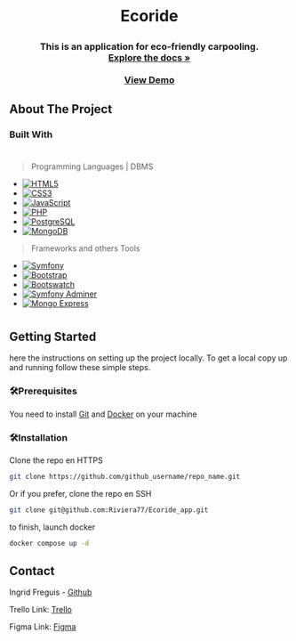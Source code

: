 

<!-- PROJECT LOGO -->
<br />
<div align="center">
  <a href="https://github.com/Riviera77/Ecoride_app>
    <img src="images/logo.png" alt="Logo" width="80" height="80">
  </a>

# <p align="center">Ecoride</p>
  

  <p align="center">
<h3>This is an application for eco-friendly carpooling.</3>
    <br />
    <a href="https://github.com/github_username/repo_name"><strong>Explore the docs »</strong></a>
    <br />
    <br />
    <a href="https://github.com/github_username/repo_name">View Demo</a>
  </p>
</div>


<!-- ABOUT THE PROJECT -->
## About The Project


### Built With
#

 >Programming Languages | DBMS

* [![HTML5][html-badge]][html-url]
* [![CSS3][css-badge]][css-url]
* [![JavaScript][js-badge]][js-url]
*  [![PHP][php-badge]][php-url]
*  [![PostgreSQL][postgresql-badge]][postgresql-url]
* [![MongoDB][mongodb-badge]][mongodb-url]
 
>Frameworks and others Tools
 
* [![Symfony][symfony-badge]][symfony-url]
* [![Bootstrap][bootstrap-badge]][bootstrap-url]
* [![Bootswatch][bootswatch-badge]][bootswatch-url]
* [![Symfony Adminer][symfonyadminer-badge]][symfonyadminer-url]
* [![Mongo Express][mongoexpress-badge]][mongoexpress-url]


#
<!-- GETTING STARTED -->
## Getting Started

here the instructions on setting up the project locally.
To get a local copy up and running follow these simple steps.

### 🛠️Prerequisites

You need to install [Git](https://git-scm.com/downloads)
and [Docker](https://docs.docker.com/get-started/get-docker/) on your machine


### 🛠️Installation

Clone the repo en HTTPS

   ```sh
   git clone https://github.com/github_username/repo_name.git 
```
   
 Or if you prefer, clone the repo en SSH

   ```sh
   git clone git@github.com:Riviera77/Ecoride_app.git
```
to finish, launch docker 

   ```sh
   docker compose up -d
```

<!-- CONTACT -->
## Contact

Ingrid Freguis - [Github](https://github.com/Riviera77/Ecoride_app) 

Trello Link: [Trello](https://trello.com/invite/b/67588c44b9d4153ab6e9819b/ATTI42a2b672151f6198d2f43841f7e6e8b793709EF9/ecoride)

Figma Link: [Figma](https://www.figma.com/design/7iAK2UzOFerSnSUWcn9i5g/ECORIDE?node-id=257-717&t=e2lWhgR8hODA0DpA-1)




<!-- MARKDOWN LINKS & IMAGES -->
<!-- https://www.markdownguide.org/basic-syntax/#reference-style-links -->
[html-badge]: https://img.shields.io/badge/HTML5-E34F26?style=for-the-badge&logo=html5&logoColor=white
[html-url]: https://developer.mozilla.org/fr/docs/Web/HTML

[css-badge]: https://img.shields.io/badge/CSS3-1572B6?style=for-the-badge&logo=css3&logoColor=white
[css-url]: https://developer.mozilla.org/fr/docs/Web/CSS

[js-badge]: https://img.shields.io/badge/JavaScript-F7DF1E?style=for-the-badge&logo=javascript&logoColor=black
[js-url]: https://developer.mozilla.org/fr/docs/Web/JavaScript

[bootstrap-badge]: https://img.shields.io/badge/Bootstrap-7952B3?style=for-the-badge&logo=bootstrap&logoColor=white
[bootstrap-url]: https://getbootstrap.com/

[bootswatch-badge]: https://img.shields.io/badge/Bootswatch-563D7C?style=for-the-badge&logo=bootstrap&logoColor=white
[bootswatch-url]: https://bootswatch.com/

[symfonyadminer-badge]: https://img.shields.io/badge/Symfony_Adminer-000000?style=for-the-badge&logo=symfony&logoColor=white
[symfonyadminer-url]: https://github.com/onecentlin/adminer-bootstrap-theme

[mongoexpress-badge]: https://img.shields.io/badge/Mongo_Express-47A248?style=for-the-badge&logo=mongodb&logoColor=white
[mongoexpress-url]: https://github.com/mongo-express/mongo-express

[php-badge]: https://img.shields.io/badge/PHP-777BB4?style=for-the-badge&logo=php&logoColor=white
[php-url]: https://www.php.net/

[symfony-badge]: https://img.shields.io/badge/Symfony-000000?style=for-the-badge&logo=symfony&logoColor=white
[symfony-url]: https://symfony.com/


[postgresql-badge]: https://img.shields.io/badge/PostgreSQL-316192?style=for-the-badge&logo=postgresql&logoColor=white
[postgresql-url]: https://www.postgresql.org/

[mongodb-badge]: https://img.shields.io/badge/MongoDB-47A248?style=for-the-badge&logo=mongodb&logoColor=white
[mongodb-url]: https://www.mongodb.com/

